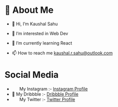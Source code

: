 # 🌟 About Me 
- 👋 Hi, I’m Kaushal Sahu

- 👀 I’m interested in Web Dev

- 🌱 I’m currently learning React
- 📫 How to reach me kaushal.r.sahu@outlook.com

# Social Media
- <img src="https://github.com/kaushalsahu07/kaushalsahu07/assets/131914333/f1033faf-0383-4cd7-ad50-d2830df8cfd6" width="20" height="15"/>  My Instagram :- [Instagram Profile](https://www.instagram.com/cd.kaushal)
- 🎨 My Dribbble :- [Dribbble Profile](https://dribbble.com/cdkaushal)
- <img src="https://github.com/kaushalsahu07/kaushalsahu07/assets/131914333/6ed59b0f-5fea-40d7-8a0d-cef7cd379b5b" width="20" height="14"/>  My Twitter :- [Twitter Profile](https://twitter.com/kaushalsahu_07)
